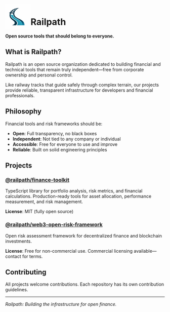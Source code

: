 <img src="railpath-logo.png" alt="Railpath" width="80" align="left">

# Railpath

**Open source tools that should belong to everyone.**

## What is Railpath?

Railpath is an open source organization dedicated to building financial and technical tools that remain truly independent—free from corporate ownership and personal control.

Like railway tracks that guide safely through complex terrain, our projects provide reliable, transparent infrastructure for developers and financial professionals.

## Philosophy

Financial tools and risk frameworks should be:

- **Open**: Full transparency, no black boxes
- **Independent**: Not tied to any company or individual
- **Accessible**: Free for everyone to use and improve
- **Reliable**: Built on solid engineering principles

## Projects

### [@railpath/finance-toolkit](https://github.com/railpath/finance-toolkit)
TypeScript library for portfolio analysis, risk metrics, and financial calculations. Production-ready tools for asset allocation, performance measurement, and risk management.

**License**: MIT (fully open source)

### [@railpath/web3-open-risk-framework](https://github.com/railpath/web3-open-risk-framework)
Open risk assessment framework for decentralized finance and blockchain investments.

**License**: Free for non-commercial use. Commercial licensing available—contact for terms.

## Contributing

All projects welcome contributions. Each repository has its own contribution guidelines.

---

*Railpath: Building the infrastructure for open finance.*
